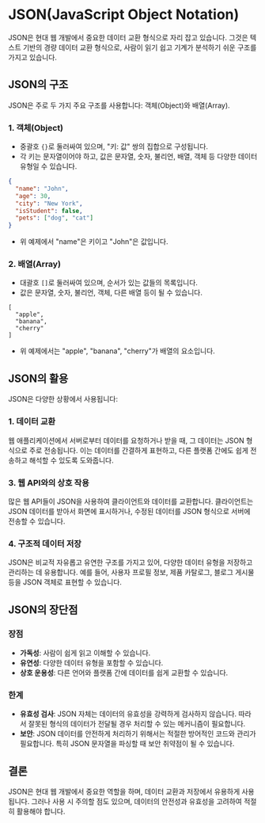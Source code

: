 # JSON(JavaScript Object Notation)

JSON은 현대 웹 개발에서 중요한 데이터 교환 형식으로 자리 잡고 있습니다. 그것은 텍스트 기반의 경량 데이터 교환 형식으로, 사람이 읽기 쉽고 기계가 분석하기 쉬운 구조를 가지고 있습니다.

## JSON의 구조

JSON은 주로 두 가지 주요 구조를 사용합니다: 객체(Object)와 배열(Array).

### 1. 객체(Object)

- 중괄호 `{}`로 둘러싸여 있으며, "키: 값" 쌍의 집합으로 구성됩니다.
- 각 키는 문자열이어야 하고, 값은 문자열, 숫자, 불리언, 배열, 객체 등 다양한 데이터 유형일 수 있습니다.

```json
{
  "name": "John",
  "age": 30,
  "city": "New York",
  "isStudent": false,
  "pets": ["dog", "cat"]
}
```
- 위 예제에서 "name"은 키이고 "John"은 값입니다.
  
### 2. 배열(Array)

- 대괄호 `[]`로 둘러싸여 있으며, 순서가 있는 값들의 목록입니다.
- 값은 문자열, 숫자, 불리언, 객체, 다른 배열 등이 될 수 있습니다.
```
[
  "apple",
  "banana",
  "cherry"
]
```
- 위 예제에서는 "apple", "banana", "cherry"가 배열의 요소입니다.

## JSON의 활용

JSON은 다양한 상황에서 사용됩니다:

### 1. 데이터 교환
웹 애플리케이션에서 서버로부터 데이터를 요청하거나 받을 때, 그 데이터는 JSON 형식으로 주로 전송됩니다. 이는 데이터를 간결하게 표현하고, 다른 플랫폼 간에도 쉽게 전송하고 해석할 수 있도록 도와줍니다.

### 3. 웹 API와의 상호 작용
많은 웹 API들이 JSON을 사용하여 클라이언트와 데이터를 교환합니다. 클라이언트는 JSON 데이터를 받아서 화면에 표시하거나, 수정된 데이터를 JSON 형식으로 서버에 전송할 수 있습니다.

### 4. 구조적 데이터 저장
JSON은 비교적 자유롭고 유연한 구조를 가지고 있어, 다양한 데이터 유형을 저장하고 관리하는 데 유용합니다. 예를 들어, 사용자 프로필 정보, 제품 카탈로그, 블로그 게시물 등을 JSON 객체로 표현할 수 있습니다.

## JSON의 장단점

### 장점
- **가독성**: 사람이 쉽게 읽고 이해할 수 있습니다.
- **유연성**: 다양한 데이터 유형을 포함할 수 있습니다.
- **상호 운용성**: 다른 언어와 플랫폼 간에 데이터를 쉽게 교환할 수 있습니다.

### 한계
- **유효성 검사**: JSON 자체는 데이터의 유효성을 강력하게 검사하지 않습니다. 따라서 잘못된 형식의 데이터가 전달될 경우 처리할 수 있는 메커니즘이 필요합니다.
- **보안**: JSON 데이터를 안전하게 처리하기 위해서는 적절한 방어적인 코드와 관리가 필요합니다. 특히 JSON 문자열을 파싱할 때 보안 취약점이 될 수 있습니다.

## 결론
JSON은 현대 웹 개발에서 중요한 역할을 하며, 데이터 교환과 저장에서 유용하게 사용됩니다. 그러나 사용 시 주의할 점도 있으며, 데이터의 안전성과 유효성을 고려하여 적절히 활용해야 합니다.
